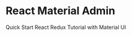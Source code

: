 # React Material Admin 

Quick Start React Redux Tutorial with Material UI

<!-- <h1>Screenshots</h1>

<h3>React Redux Material UI</h3>
<img src=https://i.imgur.com/nTex7OT.png height="400"> -->
